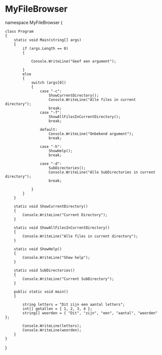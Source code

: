 # MyFileBrowser

namespace MyFileBrowser
{

	class Program
	{
		static void Main(string[] args)
		{
			if (args.Length == 0)
			{

				Console.WriteLine("Geef een argument");

			}
			else
			{
				switch (args[0])
				{
					case "-c":
						ShowCurrentDirectory();
						Console.WriteLine("Alle files in current directory");
						break;
					case "-f":
						ShowAllFilesInCurrentDirectory();
						break;

					default:
						Console.WriteLine("Onbekend argument");
						break;

					case "-h":
						ShowHelp();
						break;

					case "-d":
						SubDirectories();
						Console.WriteLine("Alle SubDirectories in current directory");
						break;

				}
			}
		}

		static void ShowCurrentDirectory()
		{
			Console.WriteLine("Current Directory");
		}

		static void ShowAllFilesInCurrentDirectory()
		{
			Console.WriteLine("Alle files in current directory");
		}

		static void ShowHelp()
		{
			Console.WriteLine("Show help");
		}

		static void SubDirectories()
		{
			Console.WriteLine("Current SubDirectory");
		}

		public static void main()
		{

			string letters = "Dit zijn een aantal letters";
			int[] getallen = { 1, 2, 3, 4 };
			string[] woorden = { "Dit", "zijn", "een", "aantal", "woorden" };

			Console.WriteLine(letters);
			Console.WriteLine(woorden);
		}
	}
}
